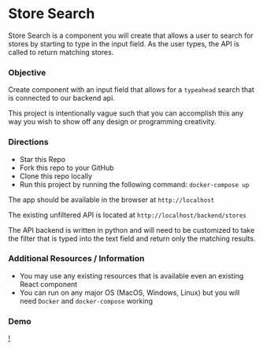 # Store Search
Store Search is a component you will create that allows a user to search for stores by starting to type in the input field.  As the user types, the API is called to return matching stores.

### Objective
Create component with an input field that allows for a `typeahead` search that is connected to our backend api.  

This project is intentionally vague such that you can accomplish this any way you wish to show off any design or programming creativity. 

### Directions
- Star this Repo 
- Fork this repo to your GitHub
- Clone this repo locally
- Run this project by running the following command: `docker-compose up`

The app should be available in the browser at `http://localhost`

The existing unfiltered API is located at `http://localhost/backend/stores` 

The API backend is written in python and will need to be customized to take the filter that is typed into the text field and return only the matching results.

### Additional Resources / Information
- You may use any existing resources that is available even an existing React component
- You can run on any major OS (MacOS, Windows, Linux) but you will need `Docker` and `docker-compose` working

### Demo
[!](./DEMO.mov)